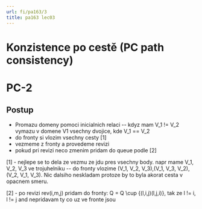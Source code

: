 ```yaml
---
url: fi/pa163/3
title: pa163 lec03
---
```


# Konzistence po cestě (PC path consistency)


# PC-2

## Postup

- Promazu domeny pomoci inicialnich relaci -- kdyz mam V_1 != V_2 vymazu v domene V1 vsechny dvojice, kde V_1 == V_2
- do fronty si vlozim vsechny cesty [1]
- vezmeme z fronty a provedeme revizi
- pokud pri revizi neco zmenim pridam do queue podle [2]


[1] - nejlepe se to dela ze vezmu ze jdu pres vsechny body. napr mame V_1, V_2, V_3 ve trojuhelniku -- do fronty vlozime (V_1, V_2, V_3),(V_1, V_3, V_2),(V_2, V_1, V_3). Nic dalsiho neskladam protoze by
to byla akorat cesta v opacnem smeru.

[2] - po revizi rev(i,m,j) pridam do fronty: Q = Q \cup {(l,i,j)(l,j,i)}, tak ze l != i, l != j and nepridavam ty co uz ve fronte jsou


